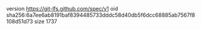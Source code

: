 version https://git-lfs.github.com/spec/v1
oid sha256:6a7ee6ab8191baf8394485733dddc58d40db5f6dcc68885ab7567f8108d51d73
size 1737

